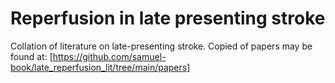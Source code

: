 # Reperfusion in late presenting stroke

Collation of literature on late-presenting stroke. Copied of papers may be found at: [https://github.com/samuel-book/late_reperfusion_lit/tree/main/papers]


```{tableofcontents}
```
